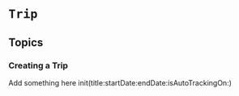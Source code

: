# ``Trip``

## Topics

### Creating a Trip

Add something here
init(title:startDate:endDate:isAutoTrackingOn:)
